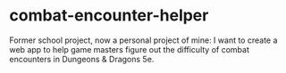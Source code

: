 # combat-encounter-helper
Former school project, now a personal project of mine: I want to create a web app to help game masters figure out the difficulty of combat encounters in Dungeons & Dragons 5e.
